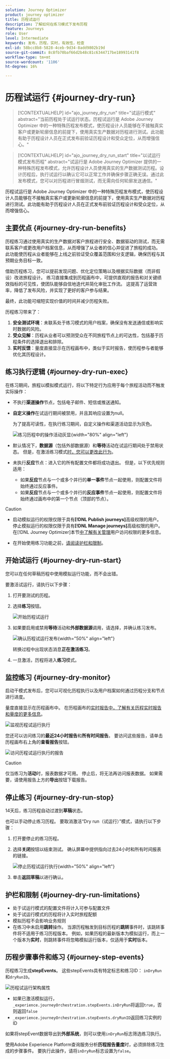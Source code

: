 ```yaml
---
solution: Journey Optimizer
product: journey optimizer
title: 历程试运行
description: 了解如何在练习模式下发布历程
feature: Journeys
role: User
level: Intermediate
keywords: 发布，历程，实时，有效性，检查
exl-id: 58bcc8b8-5828-4ceb-9d34-8add9802b19d
source-git-commit: 8c8fb70baf66d2b48c81c6344717be18993141f8
workflow-type: tm+mt
source-wordcount: '1106'
ht-degree: 16%

---
```


# 历程试运行 {#journey-dry-run}

>[!CONTEXTUALHELP]
>id="ajo_journey_dry_run"
>title="试运行模式"
>abstract="当前历程处于试运行状态。历程试运行是 Adobe Journey Optimizer 中的一种特殊历程发布模式，使历程设计人员能够在不接触真实客户或更新轮廓信息的前提下，使用真实生产数据对历程进行测试。此功能有助于历程设计人员在正式发布前验证历程设计和受众定位，从而增强信心。"


>[!CONTEXTUALHELP]
>id="ajo_journey_dry_run_start"
>title="以试运行模式发布历程"
>abstract="试运行是 Adobe Journey Optimizer 提供的一种特殊历程发布模式，允许历程设计人员使用真实的生产数据测试历程。设计历程后，执行试运行以确认它可以正常工作并确保步骤正确无误。通过此发布模式，您可以对历程进行冒烟测试，而无需向任何轮廓发送通信。"

历程试运行是 Adobe Journey Optimizer 中的一种特殊历程发布模式，使历程设计人员能够在不接触真实客户或更新轮廓信息的前提下，使用真实生产数据对历程进行测试。此功能有助于历程设计人员在正式发布前验证历程设计和受众定位，从而增强信心。


## 主要优点 {#journey-dry-run-benefits}

历程练习通过使用真实的生产数据对客户旅程进行安全、数据驱动的测试，而无需联系客户或更改用户档案信息，从而增强了从业者的信心并促进了旅程的成功。 此功能使历程从业者能够在上线之前验证受众覆盖范围和分支逻辑，确保历程与其预期业务目标一致。

借助历程练习，您可以提前发现问题、优化定位策略以及根据实际数据（而非假设）改进旅程设计。 练习直接集成到历程画布中，可提供直观的报告和对关键绩效指标的可见性，使团队能够自信地迭代并简化审批工作流。 这提高了运营效率，降低了发布风险，并实现了更好的客户参与结果。

最终，此功能可缩短实现价值的时间并减少历程失败。

历程练习带来了：

1. **安全测试环境**：未联系处于练习模式的用户档案，确保没有发送通信或影响实时数据的风险。
1. **受众见解**：历程从业者可以预测受众在不同旅程节点上的可达性，包括基于历程条件的选择退出和排除。
1. **实时反馈**：量度直接显示在历程画布中，类似于实时报告，使历程参与者能够优化其历程设计。

## 练习执行逻辑 {#journey-dry-run-exec}

在练习期间，旅程以模拟模式运行，将以下特定行为应用于每个旅程活动而不触发实际操作：

* 不执行&#x200B;**渠道操作**&#x200B;节点，包括电子邮件、短信或推送通知。
* **自定义操作**&#x200B;在试运行期间被禁用，并且其响应设置为null。

  为了提高可读性，在执行练习期间，自定义操作和渠道活动显示为灰色。

  ![练习历程中的操作活动灰显](assets/dry-run-greyed-activities.png){width="80%" align="left"}

* 默认情况下，**数据源**（包括外部数据源）和&#x200B;**等待**&#x200B;活动在试运行期间处于禁用状态。 但是，在激活练习模式[时，您可以更改此行为](#journey-dry-run-start)。

* 未执行&#x200B;**反应**&#x200B;节点：进入它的所有配置文件都将成功退出。 但是，以下优先规则适用：
   * 如果&#x200B;**反应**&#x200B;节点与一个或多个并行的&#x200B;**单一事件**&#x200B;节点一起使用，则配置文件将始终通过反应事件。
   * 如果&#x200B;**反应**&#x200B;节点与一个或多个并行的&#x200B;**反应事件**&#x200B;节点一起使用，则配置文件将始终通过画布中的第一个节点（顶部的节点）。

>[!CAUTION]
>
>* 启动模拟运行的权限仅限于具有&#x200B;**[!DNL Publish journeys]**&#x200B;高级权限的用户。 停止模拟运行的权限仅限于具有&#x200B;**[!DNL Manage journeys]**&#x200B;高级权限的用户。 在[!DNL Journey Optimizer]本节[中了解有关管理](../administration/permissions-overview.md)用户访问权限的更多信息。
>
>* 在开始使用练习功能之前，[请阅读护栏和限制](#journey-dry-run-limitations)。

## 开始试运行 {#journey-dry-run-start}

您可以在任何草稿历程中使用模拟运行功能，而不会出错。

要激活试运行，请执行以下步骤：

1. 打开要测试的历程。
1. 选择&#x200B;**练习**&#x200B;按钮。

   ![开始历程试运行](assets/dry-run-button.png)

1. 如果要启用或禁用&#x200B;**等待**&#x200B;活动和&#x200B;**外部数据源**&#x200B;调用，请选择，并确认练习发布。

   ![确认历程试运行发布](assets/dry-run-publish.png){width="50%" align="left"}

   转换过程中出现状态消息&#x200B;**正在激活练习**。

1. 一旦激活，历程将进入&#x200B;**练习**&#x200B;模式。


## 监控练习 {#journey-dry-monitor}

启动干模式发布后，您可以可视化历程执行以及用户档案如何通过历程分支和节点进行进度。

量度直接显示在历程画布中。 在历程画布的[实时报告中，了解有关历程实时报告和量度的更多信息](report-journey.md)。

![监视历程试运行执行](assets/dry-run-metrics.png)

您还可以访问练习的&#x200B;**最近24小时报告**&#x200B;和&#x200B;**所有时间报告**。 要访问这些报告，请单击历程画布右上角的&#x200B;**查看报告**&#x200B;按钮。

![访问历程试运行执行的报告](assets/dry-run-report.png)

>[!CAUTION]
>
> 仅当练习为&#x200B;**活动**&#x200B;时，报表数据才可用。  停止后，将无法再访问报表数据。 如果需要，请使用报告上方的&#x200B;**导出**&#x200B;按钮下载报告。


## 停止练习 {#journey-dry-run-stop}

14天后，练习历程自动过渡到&#x200B;**草稿**&#x200B;状态。

也可以手动停止练习历程。 要取消激活“Dry run（试运行）”模式，请执行以下步骤：

1. 打开要停止的练习历程。
1. 选择&#x200B;**关闭**按钮以结束测试。
确认屏幕中提供指向过去24小时和所有时间报表的链接。

   ![停止历程试运行执行](assets/dry-run-stop.png){width="50%" align="left"}

1. 单击&#x200B;**返回草稿**&#x200B;以进行确认。


## 护栏和限制 {#journey-dry-run-limitations}

* 处于试运行模式的配置文件将计入可参与配置文件
* 处于试运行模式的历程将计入实时旅程配额
* 模拟历程不会影响业务规则
  <!--* When creating a new journey version, if a previous journey version is **Live**, then the Dry run activation is not allowed on the new version.-->
* 在练习中未启用&#x200B;**跳转**操作。
当源历程触发到目标历程的**跳转**&#x200B;事件时，该跳转事件将不适用于练习历程版本。 例如，如果历程的最新版本为模拟运行，而上一个版本为&#x200B;**实时**，则跳转事件将忽略模拟运行版本，仅适用于&#x200B;**实时**&#x200B;版本。

## 历程步骤事件和练习 {#journey-step-events}

历程练习生成&#x200B;**stepEvents**。 这些stepEvents具有特定标志和练习ID： `inDryRun`和`dryRunID`。

![历程试运行架构属性](assets/dry-run-attributes.png)

* 如果已激活模拟运行，`_experience.journeyOrchestration.stepEvents.inDryRun`将返回`true`，否则返回`false`
* `_experience.journeyOrchestration.stepEvents.dryRunID`返回练习实例的ID


如果将stepEvent数据导出到&#x200B;**外部系统**，则可以使用`inDryRun`标志筛选练习执行。

使用Adobe Experience Platform查询服务分析&#x200B;**历程报告量度**&#x200B;时，必须排除练习生成的步骤事件。 要执行此操作，请将`inDryRun`标志设置为`false`。

